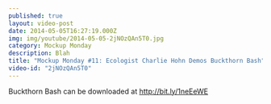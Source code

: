 ```yaml
---
published: true
layout: video-post
date: 2014-05-05T16:27:19.000Z
img: img/youtube/2014-05-05-2jNOzQAn5T0.jpg
category: Mockup Monday
description: Blah
title: "Mockup Monday #11: Ecologist Charlie Hohn Demos Buckthorn Bash"
video-id: "2jNOzQAn5T0"
---
```

Buckthorn Bash can be downloaded at http://bit.ly/1neEeWE
